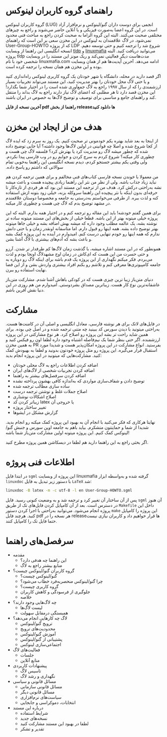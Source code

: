 # راهنمای گروه کاربران لینوکس
گروه کاربران لینوکس (LUG) انجمی برای دوست داران گنو/لینوکس و نرم‌افزار آزاد است. در این گروه اعضا به‌صورت فیزیکی و یا
آنلاین حاضر می‌شوند و راجع به چیزهای مختلفی صحبت می‌کنند. البته این گروه الزاما به صحبت کردن راجع به مباحث فنی محدود نمی‌شود.
در لاگ علاقمندان به لینوکس 
در این مخزن سعی بر این است که راهنمای User-Group-HOWTO که از پروژه LDP شروع شد را ترجمه کنیم و حتی توسعه دهیم.
انسخه انگلیسی این راهنما از وبسایت [tldp](https://tldp.org/HOWTO/User-Group-HOWTO-1.html)
و [linuxmafia](http://linuxmafia.com/lug/User-Group-HOWTO.html) می‌توانید دریافت کنید. البته پروژه tldp مدت‌هاست دیگر
فعالیتی نمی‌کند و ریک مونز این مستند را در وبسایت شخصی خود با نام linuxmafia.com ادامه می‌دهد. آخرین آپدیت‌ها هم از همان
وبسایت بوده و این مخزن هم همان نسخه را ترجمه کرده است.

اگر قصد دارید در محله، دانشگاه یا شهر خودتان یک گروه کاربری لینوکس راه‌اندازی کنید و یا حتی لاگ محل خودتان را بهتر مدیریت کنید،
این مستند می‌تواند تجربیات بسیار ارزشمندی را که از سال ۱۹۹۷ راجع به لاگ جمع‌آوری شده است را در اختیار شما بگذارد!
این مخزن قصد دارد تا هر مطلبی که اعضای لاگ نیاز دارند راجع به لاگ بداند را منتقل کند و راهنمای جامع و مناسبی برای توصیف و توضیح
لاگ‌ها به خصوص در ایران باشند.

**آخرین نسخه از فایل pdf راهنما از بخش release‌ها دانلود کنید**

# هدف من از ایجاد این مخزن
از اینجا به بعد شاید بهتره یکم خودمونی تر صحبت کنیم.
یک روز به سرم زد که ایده لاگ از کجا شروع شده و اصلا چه قوانینی در اولین لاگ‌ها وجود داشته؟ آیا جایی توضیح داده شده که چطور میشه
لاگ رو مدیریت کرد یا بهترش کرد؟ فلسفه لاگ چی هست و چطوری کار میکنه؟ شروع کردم به سرچ کردن و جوابم رو در وب فارسی پیدا نکردم.
ولی وقتی یکم بیشتر جستجو کردم، دیدم نسخه انگلیسی این راهنما ‫به‌خوبی تمام سوالاتی که  داشتم رو پاسخ داده.

من معمولا با خوندن نسخه فارسی کتاب‌های فنی مخالفم و برای همین ترجمه کردن هم نباید زیاد جذاب باشه. ولی از نظر من نثر این راهنما زیادی
پیچیده هست و باعث میشه نشه به‌راحتی درکش کرد. هدف من از ترجمه این مستند این بود که هر فردی از تازه‌کار تا حرفه‌ای بدون اینکه با نثر
پیچیده این راهنما سروکله بزنه، خیلی زود بتونه ازش استفاده کنه و لذت ببره. از طرفی می‌خواستم به‌درستی به جامعه و مخصوصا دوستان
علاقمندم در مشهد توضیح بدم که لاگ چی هست و چطوری کار میکنه.

برای همین گفتم خودشه! باید این مقاله رو ترجمه کنم و در اختیار همه بذارم. البته که این پروژه خیلی میتونه بهتر از این باشه. قطعا خیلی از
بخش‌های این مستند میتونه ساده تر نوشته بشه، یک عالمه مطلب وجود داره که میشه بهش اضافه بشه و خیلی جاها میتونه بهتر توضیح داده بشه.
همه اینها رو قبول دارم. اما متاسفانه اونقدر زمان و یا حتی دانش ندارم که همه اینها رو خودم تنهایی درست کنم. امیدوارم در آینده به این پروژه کمک بشه
و باعث بشه که آدم‌های بیشتری با لاگ آشنا بشن.

همونطور که در این مستند اشاره میشه، با گذشت زمان لاگ‌ها کم طرفدار تر شدن. آرزو و حتی حسرت من این هست که ای‌کاش در زمان اوج مشهدلاگ
اونجا بودم و لذت می‌بردم. فکر میکنم نگهداری از این پروژه یک قدم باشه برای اینکه لاگ رو دوباره به جامعه کامپیوتری‌ها معرفی کنم و تلاشم رو بکنم
افراد بیشتری واردش بشن و از این فضا نهایت استفاده رو ببرن.

دنیای متن‌باز زیبا ترین چیزی هست که در کودکی باهاش آشنا شدم. مشارکت متن‌باز عاشقانه‌ترین نوع کار هست. زیباترین مصداق بشردوستی.
امیدوارم من هم روزی در این دنیا نقش آفرین باشم.

# مشارکت
در فایل‌های لاتک برای هر نوشته فارسی، معادل انگلیسی و اصلی آن در کامنت‌ها هست. به‌راحتی میتونید با دیدن سورس کد ببینید چه متنی ترجمه شده
و در اصل چی بوده. برای همین شاید راحت تر بشه این پروژه رو اصلاح کرد.
هر نوع مشارکتی در این پروژه ارزشمنده. اگر حتی بنظر شما یک نیم‌فاصله اشتباه وجود داره لطفا اون رو فیکس کنید و به همین مخزن PR بفرستید.
انواع مشارکت در این پروژه امکان‌پذیر هست و شدیدا مورد استقبال قرار می‌گیره. این پروژه رو مثل پروژه خودتون بدونید و لطفا به بهبودش کمک کنید.
مشارکت‌هایی که میتونید در این پروژه انجام بدید:
- اضافه کردن اطلاعات راجع به لاگ محلی خودتان
- اضافه کردن تجربیات شخصی از لاگ‌های ایران
- اضافه کردن سرفصل‌های بیشتر به راهنما
- توضیح دادن و شفاف‌سازی مواردی که به‌اندازه کافی بهشون پرداخته نشده
- ساده سازی مطالب ترجمه شده
- اصلاح جملات غلط و نوشتن ترجمه درست
- اصلاح اشکالات نوشتاری
- زیباتر کردن کد latex یا خروجی آن
- تغییر ساختار پروژه
- گزارش مشکل در ایشوها

نهایتا هرکاری که فکر می‌کنید با انجام آن به بهبود این پروژه کمک میکنه رو انجام بدید. شدیدا از شما و حمایتتون متشکرم. بیاید باهم به جامعه
اوپن سورس و جنبش گنو/لینوکس کمک کنیم.
این پروژه میتونه اولین مشارکت متن‌باز شما باشه!

اگر بحثی راجع به این راهنما دارید هم لطفا در دیسکاشن همین پروژه مطرح کنید.


# اطلاعات فنی پروژه
در ابتدا فایل `sgml` این پروژه از وبسایت linuxmafia گرفته شده و به‌واسطه ابزار `linuxdoc` با دستور زیر تبدیل به فایل `LaTeX` شد:
```bash
linuxdoc -B latex -m -c utf-8 -l en User-Group-HOWTO.sgml
```
پس از آن ساختار آن تغییر کرد و ترجمه شد و به وضعیت کنونی رسید. فایل `sgml` آن هنوز در دسترس است.
بعد از آن کامپایل کردن فایل‌های تک از طریق `Makefile` داخل این پروژه انجام می‌شود. می‌توانید به‌راحتی با اجرا کردن دستور `make`
این پروژه را کامپایل کنید. هرچند فایل pdf هر نسخه را در release‌ها قرار خواهیم داد و کاربران نیازی نیست حتما فایل تک را کامپایل کنند.

# سرفصل‌های راهنما
- مقدمه
  - این راهنما چه هدفی دارد؟
  - منابع بیشتر راجع به لاگ
- گروه کاربران گنو/لینوکس چیست؟
  - گنو/لینوکس چیست؟
  - چرا گنو/لینوکس منحصربه‌فرد خطاب می‌شود؟
  - گروه کاربری چیست؟
  - جلوگیری از فرسودگی و کاهش کاربران
  - خلاصه
- چه لاگ‌هایی وجود دارند؟
  - لیست لاگ‌ها
  - همبستگی درمقابل سهولت
- لاگ چه کارهایی انجام می‌دهد؟
  - ترویج گنو/لینوکس
  - محدودیت‌های ترویج
  - آموزش گنو/لینوکس
  - پشتیبانی از گنو/لینوکس
  - اجتماعی‌سازی لینوکس
- فعالیت‌های لاگ
  - جلسات
  - منابع آنلاین
- پیشنهادات کاربردی
  - تاسیس لاگ
  - نگهداری و رشد لاگ
- مسائل قانونی و سیاسی
  - مسائل قانونی سازمانی
  - مسائل قانونی دیگر
  - سیاست‌های نرم‌افزاری
  - انتخابات، دموکراسی و جابجایی
- درباره این مستند
  - شرایط استفاده
  - نسخه‌های جدید
  - لطفا در بهبود این مستند مشارکت کنید
  - تقدیر و تشکر
